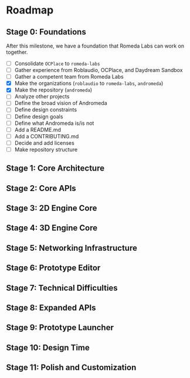 # Roadmap

## Stage 0: Foundations

After this milestone, we have a foundation that Romeda Labs can work on
together.

- [ ] Consolidate `OCPlace` to `romeda-labs`
- [ ] Gather experience from Roblaudio, OCPlace, and Daydream Sandbox
- [ ] Gather a competent team from Romeda Labs
- [X] Make the organizations (`roblaudio` to `romeda-labs`, `andromeda`)
- [X] Make the repository (`andromeda`)
- [ ] Analyze other projects
- [ ] Define the broad vision of Andromeda
- [ ] Define design constraints
- [ ] Define design goals
- [ ] Define what Andromeda is/is not
- [ ] Add a README.md
- [ ] Add a CONTRIBUTING.md
- [ ] Decide and add licenses
- [ ] Make repository structure

## Stage 1: Core Architecture

## Stage 2: Core APIs

## Stage 3: 2D Engine Core

## Stage 4: 3D Engine Core

## Stage 5: Networking Infrastructure

## Stage 6: Prototype Editor

## Stage 7: Technical Difficulties

## Stage 8: Expanded APIs

## Stage 9: Prototype Launcher

## Stage 10: Design Time

## Stage 11: Polish and Customization